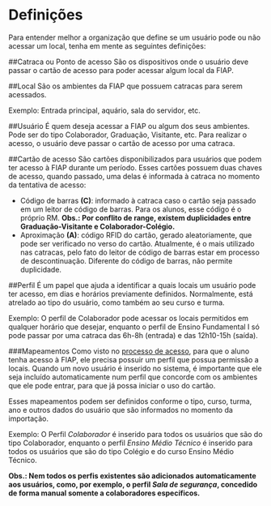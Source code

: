 # Definições
Para entender melhor a organização que define se um usuário pode ou não acessar um local, tenha em mente as seguintes
definições:

##Catraca ou Ponto de acesso
São os dispositivos onde o usuário deve passar o cartão de acesso para poder acessar algum local da FIAP.

##Local
São os ambientes da FIAP que possuem catracas para serem acessados.

Exemplo: Entrada principal, aquário, sala do servidor, etc.

##Usuário
É quem deseja acessar a FIAP ou algum dos seus ambientes. Pode ser do tipo Colaborador, Graduação, Visitante, etc. Para realizar
o acesso, o usuário deve passar o cartão de acesso por uma catraca.

##Cartão de acesso
São cartões disponibilizados para usuários que podem ter acesso à FIAP durante um período. Esses cartões possuem duas chaves
de acesso, quando passado, uma delas é informada à catraca no momento da tentativa de acesso:

- Código de barras **(C)**: informado à catraca caso o cartão seja passado em um leitor de código de barras.
Para os alunos, esse código é o próprio RM.
**Obs.: Por conflito de range, existem duplicidades entre Graduação-Visitante e Colaborador-Colégio.**
- Aproximação **(A)**: código RFID do cartão, gerado aleatoriamente, que pode ser verificado no verso do cartão. Atualmente, é o mais
utilizado nas catracas, pelo fato do leitor de código de barras estar em processo de descontinuação. Diferente do código de barras,
não permite duplicidade.

##Perfil
É um papel que ajuda a identificar a quais locais um usuário pode ter acesso, em dias e horários previamente definidos.
Normalmente, está atrelado ao tipo do usuário, como também ao seu curso e turma.

Exemplo: O perfil de Colaborador pode acessar os locais permitidos em qualquer horário que desejar, enquanto o perfil de Ensino Fundamental
I só pode passar por uma catraca das 6h-8h (entrada) e das 12h10-15h (saída).

###Mapeamentos
Como visto no [processo de acesso](acesso.md), para que o aluno tenha acesso à FIAP, ele precisa possuir um perfil que possua permissão a
locais. Quando um novo usuário é inserido no sistema, é importante que ele seja incluído automaticamente num perfil que concorde
com os ambientes que ele pode entrar, para que já possa iniciar o uso do cartão.

Esses mapeamentos podem ser definidos conforme o tipo, curso, turma, ano e outros dados do usuário que são informados no momento da
importação.

Exemplo: O Perfil *Colaborador* é inserido para todos os usuários que são do tipo Colaborador, enquanto o perfil *Ensino Médio Técnico*
é inserido para todos os usuários que são do tipo Colégio e do curso Ensino Médio Técnico.

**Obs.: Nem todos os perfis existentes são adicionados automaticamente aos usuários, como, por exemplo, o perfil *Sala de segurança*,
concedido de forma manual somente a colaboradores específicos.**
